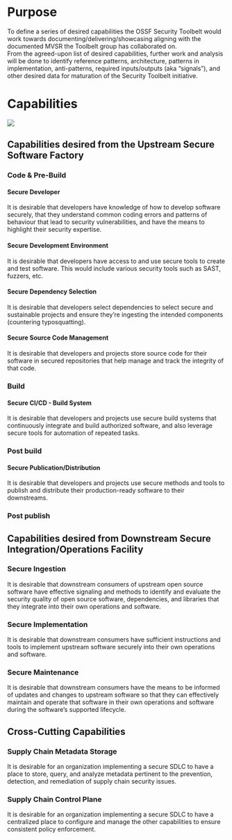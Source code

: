 # Purpose 
To define a series of desired capabilities the OSSF Security Toolbelt would work towards documenting/delivering/showcasing aligning with the documented MVSR the Toolbelt group has collaborated on.  
From the agreed-upon list of desired capabilities, further work and analysis will be done to identify reference patterns, architecture, patterns in implementation, anti-patterns, required inputs/outputs (aka “signals”), and other desired data for maturation of the Security Toolbelt initiative.

# Capabilities

<img align="top" src="https://github.com/ossf/toolbelt/blob/main/capabilities/Toolbelt%20Capabilities.png">

## Capabilities desired from the Upstream Secure Software Factory
### Code & Pre-Build
#### Secure Developer
It is desirable that developers have knowledge of how to develop software securely, that they understand common coding errors and patterns of behaviour that lead to security vulnerabilities, and have the means to highlight their security expertise.

#### Secure Development Environment
It is desirable that developers have access to and use secure tools to create and test software. This would include various security tools such as SAST, fuzzers, etc.

#### Secure Dependency Selection
It is desirable that developers select dependencies to select secure and sustainable projects and ensure they’re ingesting the intended components (countering typosquatting).

#### Secure Source Code Management
It is desirable that developers and projects store source code for their software in secured repositories that help manage and track the integrity of that code.

### Build
#### Secure CI/CD - Build System
It is desirable that developers and projects use secure build systems that continuously integrate and build authorized software, and also leverage secure tools for automation of repeated tasks.

### Post build
#### Secure Publication/Distribution
It is desirable that developers and projects use secure methods and tools to publish and distribute their production-ready software to their downstreams.

### Post publish

## Capabilities desired from Downstream Secure Integration/Operations Facility
### Secure Ingestion
It is desirable that downstream consumers of upstream open source software have effective signaling and methods to identify and evaluate the security quality of open source software, dependencies, and libraries that they integrate into their own operations and software.

### Secure Implementation
It is desirable that downstream consumers have sufficient instructions and tools to implement upstream software securely into their own operations and software.

### Secure Maintenance
It is desirable that downstream consumers have the means to be informed of updates and changes to upstream software so that they can effectively maintain and operate that software in their own operations and software during the software’s supported lifecycle.
	
## Cross-Cutting Capabilities
### Supply Chain Metadata Storage
It is desirable for an organization implementing a secure SDLC to have a place to store, query, and analyze metadata pertinent to the prevention, detection, and remediation of supply chain security issues.

### Supply Chain Control Plane
It is desirable for an organization implementing a secure SDLC to have a centralized place to configure and manage the other capabilities to ensure consistent policy enforcement.
